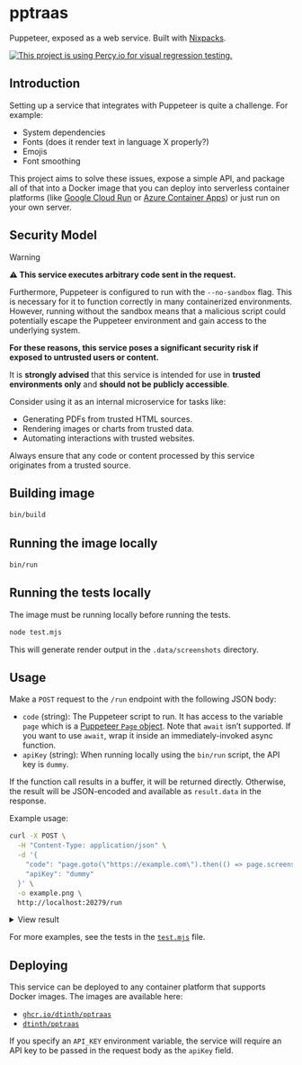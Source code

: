 # pptraas

Puppeteer, exposed as a web service. Built with [Nixpacks](https://nixpacks.com/).

[![This project is using Percy.io for visual regression testing.](https://percy.io/static/images/percy-badge.svg)](https://percy.io/dtinth/pptraas)

## Introduction

Setting up a service that integrates with Puppeteer is quite a challenge. For example:

- System dependencies
- Fonts (does it render text in language X properly?)
- Emojis
- Font smoothing

This project aims to solve these issues, expose a simple API, and package all of that into a Docker image that you can deploy into serverless container platforms (like [Google Cloud Run](https://cloud.google.com/run/) or [Azure Container Apps](https://azure.microsoft.com/en-us/pricing/details/container-apps/)) or just run on your own server.

## Security Model

> [!WARNING]
> **⚠️ This service executes arbitrary code sent in the request.**
>
> Furthermore, Puppeteer is configured to run with the `--no-sandbox` flag. This is necessary for it to function correctly in many containerized environments. However, running without the sandbox means that a malicious script could potentially escape the Puppeteer environment and gain access to the underlying system.
>
> **For these reasons, this service poses a significant security risk if exposed to untrusted users or content.**
>
> It is **strongly advised** that this service is intended for use in **trusted environments only** and **should not be publicly accessible**.

Consider using it as an internal microservice for tasks like:

*   Generating PDFs from trusted HTML sources.
*   Rendering images or charts from trusted data.
*   Automating interactions with trusted websites.

Always ensure that any code or content processed by this service originates from a trusted source.

## Building image

```bash
bin/build
```

## Running the image locally

```bash
bin/run
```

## Running the tests locally

The image must be running locally before running the tests.

```bash
node test.mjs
```

This will generate render output in the `.data/screenshots` directory.

## Usage

Make a `POST` request to the `/run` endpoint with the following JSON body:

- `code` (string): The Puppeteer script to run. It has access to the variable `page` which is a [Puppeteer `Page` object](https://pptr.dev/api/puppeteer.page). Note that `await` isn’t supported. If you want to use `await`, wrap it inside an immediately-invoked async function.
- `apiKey` (string): When running locally using the `bin/run` script, the API key is `dummy`.

If the function call results in a buffer, it will be returned directly. Otherwise, the result will be JSON-encoded and available as `result.data` in the response.

Example usage:

```bash
curl -X POST \
  -H "Content-Type: application/json" \
  -d '{
    "code": "page.goto(\"https://example.com\").then(() => page.screenshot())",
    "apiKey": "dummy"
  }' \
  -o example.png \
  http://localhost:20279/run
```

<details><summary>View result</summary>

> ![Example result](example.png)

</details>

For more examples, see the tests in the [`test.mjs`](test.mjs) file.

## Deploying

This service can be deployed to any container platform that supports Docker images. The images are available here:

- [`ghcr.io/dtinth/pptraas`](https://github.com/dtinth/pptraas/pkgs/container/pptraas)
- [`dtinth/pptraas`](https://hub.docker.com/r/dtinth/pptraas)

If you specify an `API_KEY` environment variable, the service will require an API key to be passed in the request body as the `apiKey` field.
